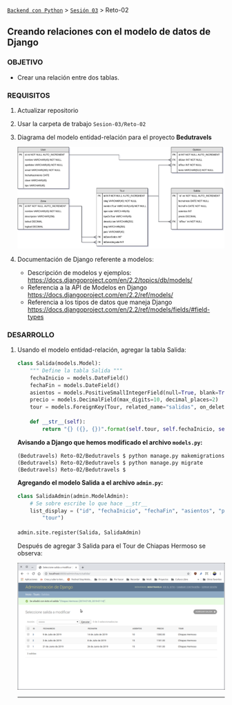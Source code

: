 [`Backend con Python`](../../Readme.md) > [`Sesión 03`](../Readme.md) > Reto-02
## Creando relaciones con el modelo de datos de Django

### OBJETIVO
- Crear una relación entre dos tablas.

### REQUISITOS
1. Actualizar repositorio
1. Usar la carpeta de trabajo `Sesion-03/Reto-02`
1. Diagrama del modelo entidad-relación para el proyecto __Bedutravels__

   ![Modelo entidad-relación para Bedutravels](assets/bedutravels-modelo-er.png)

1. Documentación de Django referente a modelos:
   - Descripción de modelos y ejemplos: https://docs.djangoproject.com/en/2.2/topics/db/models/
   - Referencia a la API de Modelos en Django https://docs.djangoproject.com/en/2.2/ref/models/
   - Referencia a los tipos de datos que maneja Django https://docs.djangoproject.com/en/2.2/ref/models/fields/#field-types

### DESARROLLO
1. Usando el modelo entidad-relación, agregar la tabla Salida:

   ```python
   class Salida(models.Model):
       """ Define la tabla Salida """
       fechaInicio = models.DateField()
       fechaFin = models.DateField()
       asientos = models.PositiveSmallIntegerField(null=True, blank=True)
       precio = models.DecimalField(max_digits=10, decimal_places=2)
       tour = models.ForeignKey(Tour, related_name="salidas", on_delete=models.CASCADE)

       def __str__(self):
           return "{} ({}, {})".format(self.tour, self.fechaInicio, self.fechaFin)
   ```

   __Avisando a Django que hemos modificado el archivo `models.py`:__

   ```console
   (Bedutravels) Reto-02/Bedutravels $ python manage.py makemigrations
   (Bedutravels) Reto-02/Bedutravels $ python manage.py migrate
   (Bedutravels) Reto-02/Bedutravels $
   ```

   __Agregando el modelo Salida a el archivo `admin.py`:__

   ```python
   class SalidaAdmin(admin.ModelAdmin):
       # Se sobre escribe lo que hace __str__
       list_display = ("id", "fechaInicio", "fechaFin", "asientos", "precio",
           "tour")

   admin.site.register(Salida, SalidaAdmin)
   ```

   Después de agregar 3 Salida para el Tour de Chiapas Hermoso se observa:

   ![Django admin agregando una Salida](assets/admin-01.png)
   ***
